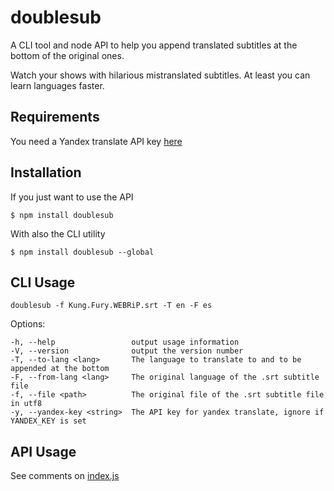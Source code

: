 # doublesub

A CLI tool and node API to help you append translated subtitles at the bottom of the original ones.

Watch your shows with hilarious mistranslated subtitles. At least you can learn languages faster.

## Requirements

  You need a Yandex translate API key [here](http://tech.yandex.com/keys)

## Installation

  If you just want to use the API

    $ npm install doublesub

  With also the CLI utility

    $ npm install doublesub --global

## CLI Usage

    doublesub -f Kung.Fury.WEBRiP.srt -T en -F es

  Options:

    -h, --help                 output usage information
    -V, --version              output the version number
    -T, --to-lang <lang>       The language to translate to and to be appended at the bottom
    -F, --from-lang <lang>     The original language of the .srt subtitle file
    -f, --file <path>          The original file of the .srt subtitle file in utf8
    -y, --yandex-key <string>  The API key for yandex translate, ignore if YANDEX_KEY is set

## API Usage

  See comments on [index.js](https://github.com/owyongsk/node-doublesub/blob/master/index.js)
